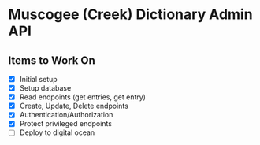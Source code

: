 # Muscogee (Creek) Dictionary Admin API

## Items to Work On

- [x] Initial setup
- [x] Setup database
- [x] Read endpoints (get entries, get entry)
- [x] Create, Update, Delete endpoints
- [x] Authentication/Authorization
- [x] Protect privileged endpoints
- [ ] Deploy to digital ocean
